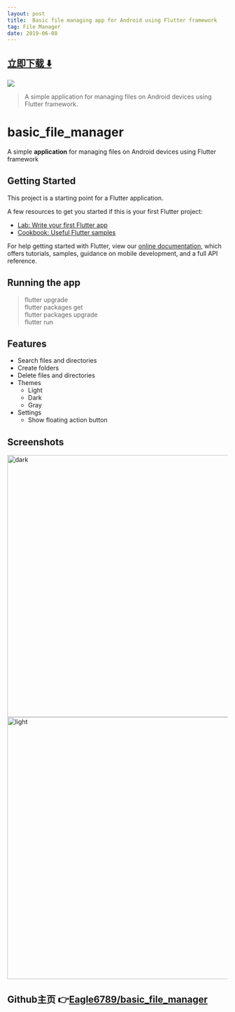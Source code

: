 ```yaml
---
layout: post
title:  Basic file managing app for Android using Flutter framework
tag: File Manager
date: 2019-06-08
---
```


 


## [立即下载 ️⬇️ ](https://codeload.github.com/Eagle6789/basic_file_manager/zip/master) 
<p-1> 

 
![](https://flutterawesome.com/content/images/2019/06/basic_file_manager.jpg)
 
>
> A simple application for managing files on Android devices using Flutter framework.
>

 
# basic_file_manager

A simple **application** for managing files on Android devices using Flutter framework

## Getting Started

This project is a starting point for a Flutter application.

A few resources to get you started if this is your first Flutter project:

- [Lab: Write your first Flutter app](https://flutter.dev/docs/get-started/codelab)
- [Cookbook: Useful Flutter samples](https://flutter.dev/docs/cookbook)

For help getting started with Flutter, view our 
[online documentation](https://flutter.dev/docs), which offers tutorials, 
samples, guidance on mobile development, and a full API reference.

## Running the app

> flutter upgrade\
> flutter packages get\
> flutter packages upgrade\
> flutter run

## Features

* Search files and directories
* Create folders
* Delete files and directories
* Themes
  * Light
  * Dark
  * Gray
* Settings
  * Show floating action button

## Screenshots

<img src="https://raw.githubusercontent.com/Eagle6789/basic_file_manager/master/screenshots/all_dark.png?raw" alt="dark" width="600" height="600"/>
<img src="https://raw.githubusercontent.com/Eagle6789/basic_file_manager/master/screenshots/all_white.png?raw" alt="light" width="600" height="600"/> 

## Github主页 👉[Eagle6789/basic_file_manager](http://github.com/Eagle6789/basic_file_manager)